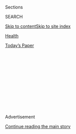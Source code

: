 <div id="app">

<div>

<div>

<div>

<div class="NYTAppHideMasthead css-1q2w90k e1suatyy0">

<div class="section css-ui9rw0 e1suatyy2">

<div class="css-eph4ug er09x8g0">

<div class="css-6n7j50">

</div>

<span class="css-1dv1kvn">Sections</span>

<div class="css-10488qs">

<span class="css-1dv1kvn">SEARCH</span>

</div>

[Skip to content](#site-content)[Skip to site
index](#site-index)

</div>

<div id="masthead-section-label" class="css-1wr3we4 eaxe0e00">

[Health](https://www.nytimes.com/section/health)

</div>

<div class="css-10698na e1huz5gh0">

</div>

</div>

<div id="masthead-bar-one" class="section hasLinks css-15hmgas e1csuq9d3">

<div class="css-uqyvli e1csuq9d0">

</div>

<div class="css-1uqjmks e1csuq9d1">

</div>

<div class="css-9e9ivx">

[](https://myaccount.nytimes.com/auth/login?response_type=cookie&client_id=vi)

</div>

<div class="css-1bvtpon e1csuq9d2">

[Today’s
Paper](https://www.nytimes.com/section/todayspaper)

</div>

</div>

</div>

</div>

<div data-aria-hidden="false">

<div id="site-content" data-role="main">

<div>

<div class="css-1aor85t" style="opacity:0.000000001;z-index:-1;visibility:hidden">

<div class="css-1hqnpie">

<div class="css-epjblv">

<span class="css-17xtcya">[Health](/section/health)</span><span class="css-x15j1o">|</span><span class="css-fwqvlz">First
U.S. Face Transplant
Described</span>

</div>

<div class="css-k008qs">

<div class="css-1iwv8en">

<span class="css-18z7m18"></span>

<div>

</div>

</div>

<span class="css-1n6z4y"></span>

<div class="css-1705lsu">

<div class="css-4xjgmj">

<div class="css-4skfbu" data-role="toolbar" data-aria-label="Social Media Share buttons, Save button, and Comments Panel with current comment count" data-testid="share-tools">

  - 
  - 
  - 
  - 
    
    <div class="css-6n7j50">
    
    </div>

  - 

</div>

</div>

</div>

</div>

</div>

</div>

<div id="NYT_TOP_BANNER_REGION" class="css-13pd83m">

</div>

<div id="top-wrapper" class="css-1sy8kpn">

<div id="top-slug" class="css-l9onyx">

Advertisement

</div>

[Continue reading the main
story](#after-top)

<div class="ad top-wrapper" style="text-align:center;height:100%;display:block;min-height:250px">

<div id="top" class="place-ad" data-position="top" data-size-key="top">

</div>

</div>

<div id="after-top">

</div>

</div>

<div id="sponsor-wrapper" class="css-1hyfx7x">

<div id="sponsor-slug" class="css-19vbshk">

Supported by

</div>

[Continue reading the main
story](#after-sponsor)

<div id="sponsor" class="ad sponsor-wrapper" style="text-align:center;height:100%;display:block">

</div>

<div id="after-sponsor">

</div>

</div>

<div class="css-1vkm6nb ehdk2mb0">

# First U.S. Face Transplant Described

</div>

<div class="css-79elbk" data-testid="photoviewer-wrapper">

<div class="css-z3e15g" data-testid="photoviewer-wrapper-hidden">

</div>

<div class="css-1a48zt4 ehw59r15" data-testid="photoviewer-children">

![<span class="css-16f3y1r e13ogyst0" data-aria-hidden="true">Dr. Maria
Siemionow, center, led a Cleveland Clinic team including Dr. Risal
Djohan, left, and Dr. Daniel Alam in an operation replacing most of a
patient’s
face.</span><span class="css-cnj6d5 e1z0qqy90" itemprop="copyrightHolder"><span class="css-1ly73wi e1tej78p0">Credit...</span><span><span>Cleveland
Clinic, via Associated
Press</span></span></span>](https://static01.nyt.com/images/2008/12/18/us/18face_600.JPG?quality=75&auto=webp&disable=upscale)

</div>

</div>

<div class="css-xt80pu e12qa4dv0">

<div class="css-18e8msd">

<div class="css-vp77d3 epjyd6m0">

<div class="css-1baulvz">

By [<span class="css-1baulvz last-byline" itemprop="name">Lawrence K.
Altman</span>](https://www.nytimes.com/by/lawrence-k-altman)

</div>

</div>

  - Dec. 17,
    2008

  - 
    
    <div class="css-4xjgmj">
    
    <div class="css-d8bdto" data-role="toolbar" data-aria-label="Social Media Share buttons, Save button, and Comments Panel with current comment count" data-testid="share-tools">
    
      - 
      - 
      - 
      - 
        
        <div class="css-6n7j50">
        
        </div>
    
      - 
    
    </div>
    
    </div>

</div>

</div>

<div class="section meteredContent css-1r7ky0e" name="articleBody" itemprop="articleBody">

<div class="css-1fanzo5 StoryBodyCompanionColumn">

<div class="css-53u6y8">

CLEVELAND — Only the forehead, upper eyelids, lower lip, lower teeth and
jaw are hers.

The rest of her face comes from a cadaver.

In a 23-hour operation, transplant surgeons have given nearly an entire
new face to a woman with facial damage so severe that she could not eat
on her own or breathe without a hole in her windpipe, doctors at the
Cleveland Clinic said here on Wednesday.

The highly experimental procedure, performed within the last two weeks,
was the world’s fourth partial face transplant, the country’s first, and
the most extensive and complicated such operation to date. Dr. Maria
Siemionow led the surgical team, which took turns at the operating table
so the doctors could rest, sleep and share expertise.

The woman’s identity was not disclosed, nor was the cause of her injury
or the donor’s identity.

The woman is eventually expected to eat, speak and breathe normally and
even smell again, her doctors said at a news conference. Feeling should
return to her face in six months, and most facial functions in about a
year, leading to her ability to smile after physical therapy to help
train the muscles for that function.

</div>

</div>

<div class="css-1fanzo5 StoryBodyCompanionColumn">

<div class="css-53u6y8">

But because facial structure varies among people, the woman is not
expected to look like her donor, the doctors said.

The woman will need to take antirejection drugs for the rest of her
life, but those drugs do not guarantee success. Although rejection
reactions seem more common in the first few months, they can occur at
any time. Doctors can often reverse such reactions by adjusting the drug
regimen.

The woman has cleared the earliest hurdle: she has not rejected the new
face. The doctors said she was doing well but emphasized that they could
not predict the future, as she faces potential complications like
infections and cancers resulting from the immunosuppression treatment.

The clinic team said that if the transplant ever failed, it would be
replaced with a skin graft taken from parts of the woman’s body.

The woman needed the transplant because of severe functional loss from
trauma. She could breathe only through a hole in her windpipe because of
scarring from the trauma and earlier reconstructive surgery.

</div>

</div>

<div class="css-1fanzo5 StoryBodyCompanionColumn">

<div class="css-53u6y8">

Surgeons have performed multiple reconstructive procedures over the
several years that the woman has been under their care, the doctors
said, adding that they were left with no conventional treatment options
to restore her facial function.

“Our patient was called names and was humiliated,” Dr. Siemionow said.
“Children ran away.”

She added, “You need a face to face the world.”

The operation was fiendishly complex, the doctors said. They had to
integrate functional components like a nose and lower eyelids, as well
as different tissue types, including skin, muscles, bony structures,
arteries, veins and nerves. About 77 square inches of tissue were
transplanted from the donor.

“This is not cosmetic surgery in any conventional sense,” said Dr. Eric
Kodish, chairman of the clinic’s bioethics department, who was part of
the team that interviewed and evaluated the patient’s understanding of
the risks in the experimental procedure.

Dr. Kodish said that in psychological testing she was asked questions
like these: Is it you or someone else in your family who wants you to
have the face transplant? How do you feel about the prospect of living
with a face from a dead person?

Under the clinic’s scientific blueprint, Dr. Kodish said, the patient
was not allowed to see a photo of the donor, in part because it could
lead her to believe she would look like the donor.

The trauma cost the woman sight in her right eye, and vision from the
left eye is impaired. Before the transplant, she could make out the
faces of her doctors.

</div>

</div>

<div class="css-1fanzo5 StoryBodyCompanionColumn">

<div class="css-53u6y8">

As she awakened from heavy sedation, Dr. Chad Gordon, a plastic surgeon,
said she gave a thumbs-up sign when asked how she was feeling. As she
recovers in the clinic, she communicates mostly in writing.

Dr. Siemionow said, “I must tell you how happy she was when with both
her hands she could go over her face and feel that she has a nose, feel
that she has a jaw.”

Dr. Siemionow, 58, a native of Poland, said she began preparing for the
face transplant 20 years ago. Her research has involved transplants on
animals and cadavers and ethical concerns.

Along the way, the Royal College of Surgeons in England in 2003 and an
ethics committee in France in 2004 said in reports that the risks of the
surgery far outweighed the benefits at that time. (The British are now
said to be more permissive.)

But in late 2004, a Cleveland Clinic institutional review board said a
face transplant was ethical and possible and approved Dr. Siemionow’s
scientific blueprint for the experimental procedure. It was the first
time any ethics committee in the world had given such permission.

Medical ethicists said Wednesday that in face transplant surgery the
risks and benefits to the patient must be weighed carefully.

“Not to downplay the difficulties of having a facial disfigurement, but
one can live a long life and be disfigured,” said Stuart G. Finder,
director of the Center for Healthcare Ethics at Cedars-Sinai Medical
Center in Los Angeles.

</div>

</div>

<div class="css-1fanzo5 StoryBodyCompanionColumn">

<div class="css-53u6y8">

But the benefits of a face transplant are not only cosmetic, Dr. Finder
said, adding, “The repair of the face can also have significant social
consequences — like the ability to speak, or the ability to eat, that
can be replaced because of having lips.”

In late November 2005, surgeons performed the world’s first partial face
transplant in Amiens, France, on Isabelle Dinoire, 38, who was seriously
disfigured by her Labrador retriever.

Meanwhile, Dr. Siemionow worked with organ and tissue recovery
organizations for help in finding a donor and interviewed patients who
contacted the Cleveland Clinic seeking a face transplant. She said she
did not recruit any patients for the transplant.

A major obstacle was finding donors whose sex, race, age and blood type
matched that of potential recipients. Specific consent procedures were
developed.

About four months ago, the clinic put out a request for a donor because
the doctors had exhausted all other treatment options for the woman.
When LifeBanc of northeast Ohio identified a donor, it called Dr.
Siemionow, who in turn called the other team members from a number of
specialties to activate a well-rehearsed drill.

The transplant procedure began at 5:30 p.m. on an unspecified recent day
as doctors tried to determine that the arteries and veins in the
recipient’s neck, scarred from trauma and earlier surgery, could receive
the transplant.

At 8 p.m., surgeons began recovering the donor’s facial tissues,
carefully dissecting the arteries, nerves, soft tissue and bones to
ensure a good blood supply. That effort took 9 hours, 10 minutes.

</div>

</div>

<div class="css-1fanzo5 StoryBodyCompanionColumn">

<div class="css-53u6y8">

Meanwhile, surgeons removed scar tissues from the woman to make room for
the facial graft.

At 5:10 the next morning, the surgeons began connecting the patient’s
blood vessels to the donor graft vessels. When the graft turned pink and
showed no signs of an immediate rejection, they went on to attach the
facial graft to the woman’s face. They used microscopes to stitch
arteries, veins and nerves from the donor graft to the woman’s head. Her
ears and scalp are her own.

By 4:30 p.m., the woman had a new face.

</div>

</div>

</div>

<div>

</div>

<div>

</div>

<div>

</div>

<div>

<div id="bottom-wrapper" class="css-1ede5it">

<div id="bottom-slug" class="css-l9onyx">

Advertisement

</div>

[Continue reading the main
story](#after-bottom)

<div id="bottom" class="ad bottom-wrapper" style="text-align:center;height:100%;display:block;min-height:90px">

</div>

<div id="after-bottom">

</div>

</div>

</div>

</div>

</div>

## Site Index

<div>

</div>

## Site Information Navigation

  - [© <span>2020</span> <span>The New York Times
    Company</span>](https://help.nytimes.com/hc/en-us/articles/115014792127-Copyright-notice)

<!-- end list -->

  - [NYTCo](https://www.nytco.com/)
  - [Contact
    Us](https://help.nytimes.com/hc/en-us/articles/115015385887-Contact-Us)
  - [Work with us](https://www.nytco.com/careers/)
  - [Advertise](https://nytmediakit.com/)
  - [T Brand Studio](http://www.tbrandstudio.com/)
  - [Your Ad
    Choices](https://www.nytimes.com/privacy/cookie-policy#how-do-i-manage-trackers)
  - [Privacy](https://www.nytimes.com/privacy)
  - [Terms of
    Service](https://help.nytimes.com/hc/en-us/articles/115014893428-Terms-of-service)
  - [Terms of
    Sale](https://help.nytimes.com/hc/en-us/articles/115014893968-Terms-of-sale)
  - [Site
    Map](https://spiderbites.nytimes.com)
  - [Help](https://help.nytimes.com/hc/en-us)
  - [Subscriptions](https://www.nytimes.com/subscription?campaignId=37WXW)

</div>

</div>

</div>

</div>
